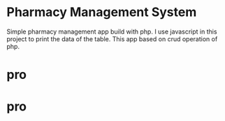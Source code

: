 # Pharmacy Management System

Simple pharmacy management app build with php. I use javascript in this project to print the data of the table. This app based on crud operation of php. 

# pro
# pro
